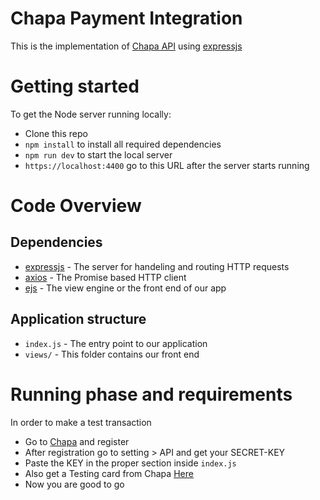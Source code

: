 # Chapa Payment Integration
This is the implementation of [Chapa API](https://developer.chapa.co/docs/overview) using [expressjs](https://github.com/expressjs/express)

# Getting started
To get the Node server running locally:
- Clone this repo
- <code>npm install</code> to install all required dependencies
- <code>npm run dev</code> to start the local server
- <code>https://localhost:4400</code> go to this URL after the server starts running

# Code Overview

## Dependencies
- [expressjs](https://github.com/expressjs/express) - The server for handeling and routing HTTP requests
- [axios](https://github.com/axios/axios) - The Promise based HTTP client
- [ejs](https://github.com/mde/ejs) - The view engine or the front end of our app

## Application structure
- <code>index.js</code> - The entry point to our application
- <code>views/</code> - This folder contains our front end

# Running phase and requirements

In order to make a test transaction

- Go to [Chapa](https://dashboard.chapa.co/register) and register
- After registration go to setting > API and get your SECRET-KEY
- Paste the KEY in the proper section inside <code>index.js</code>
- Also get a Testing card from Chapa [Here](https://developer.chapa.co/docs/testing-cards/)
- Now you are good to go
